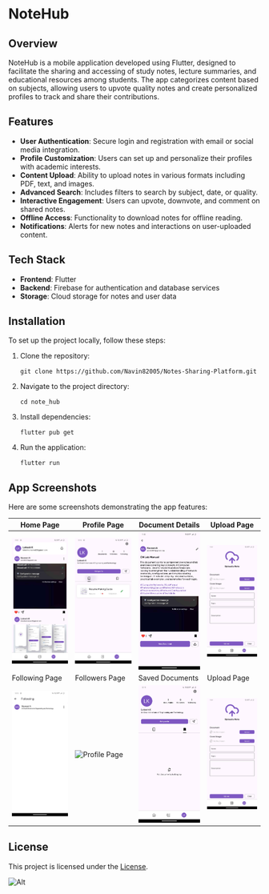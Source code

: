 # NoteHub

## Overview
NoteHub is a mobile application developed using Flutter, designed to facilitate the sharing and accessing of study notes, lecture summaries, and educational resources among students. The app categorizes content based on subjects, allowing users to upvote quality notes and create personalized profiles to track and share their contributions.

## Features
- **User Authentication**: Secure login and registration with email or social media integration.
- **Profile Customization**: Users can set up and personalize their profiles with academic interests.
- **Content Upload**: Ability to upload notes in various formats including PDF, text, and images.
- **Advanced Search**: Includes filters to search by subject, date, or quality.
- **Interactive Engagement**: Users can upvote, downvote, and comment on shared notes.
- **Offline Access**: Functionality to download notes for offline reading.
- **Notifications**: Alerts for new notes and interactions on user-uploaded content.

## Tech Stack
- **Frontend**: Flutter
- **Backend**: Firebase for authentication and database services
- **Storage**: Cloud storage for notes and user data

## Installation

To set up the project locally, follow these steps:

   1. Clone the repository:
      ```
      git clone https://github.com/Navin82005/Notes-Sharing-Platform.git
      ```
      
   2. Navigate to the project directory:
      ```
      cd note_hub
      ```
      
   3. Install dependencies:
      ```
      flutter pub get
      ```
      
   4. Run the application:
      ```
      flutter run
      ```

## App Screenshots

Here are some screenshots demonstrating the app features:

| Home Page                      | Profile Page                   | Document Details             | Upload Page                  |
| ------------------------------ | ------------------------------ | ---------------------------- | ---------------------------- |
| ![Home Page](outputs/home.jpg) | ![Profile Page](outputs/profile.jpg) | ![Document Details](outputs/document.jpg) | ![Upload Page](outputs/upload.jpg) |
| Following Page                 | Followers Page                   | Saved Documents             | Upload Page                 |
| ![Home Page](outputs/following.jpg) | ![Profile Page](outputs/follower.jpg) | ![Document Details](outputs/saved.jpg) | ![Upload Page](outputs/upload.jpg) |



## License
This project is licensed under the [License](LICENSE).


![Alt](https://repobeats.axiom.co/api/embed/2875c3c5aeb4338e0569f6d23203cb8794666edc.svg "Repobeats analytics image")
